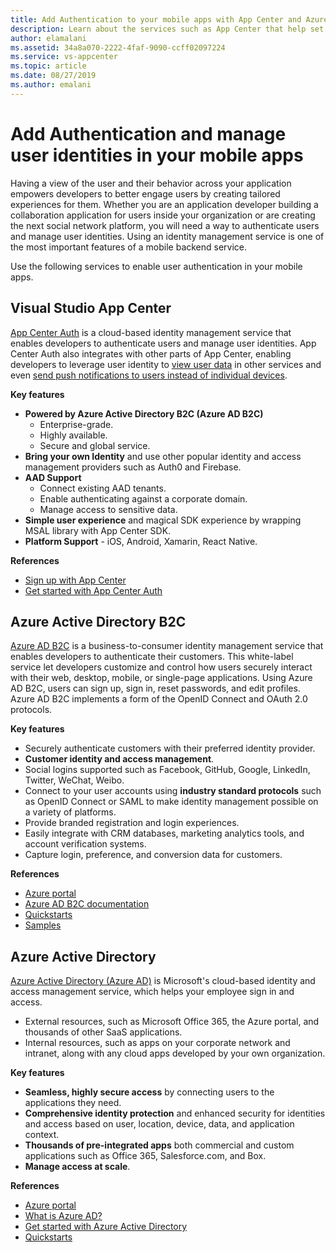 ```yaml
---
title: Add Authentication to your mobile apps with App Center and Azure services
description: Learn about the services such as App Center that help set up user authentication and enable mobile applications to authenticate with social accounts, Azure Active Directory, and custom authentication.
author: elamalani
ms.assetid: 34a8a070-2222-4faf-9090-ccff02097224
ms.service: vs-appcenter
ms.topic: article
ms.date: 08/27/2019
ms.author: emalani
---
```


# Add Authentication and manage user identities in your mobile apps

Having a view of the user and their behavior across your application empowers developers to better engage users by creating tailored experiences for them. Whether you are an application developer building a collaboration application for users inside your organization or are creating the next social network platform, you will need a way to authenticate users and manage user identities. Using an identity management service is one of the most important features of a mobile backend service.

Use the following services to enable user authentication in your mobile apps.

## Visual Studio App Center
[App Center Auth](/appcenter/auth/) is a cloud-based identity management service that enables developers to authenticate users and manage user identities. App Center Auth also integrates with other parts of App Center, enabling developers to leverage user identity to [view user data](/appcenter/data/index) in other services and even [send push notifications to users instead of individual devices](/appcenter/push/push-to-user#app-center-auth-set-identity). 

**Key features**
- **Powered by Azure Active Directory B2C (Azure AD B2C)** 
    - Enterprise-grade.
    - Highly available.
    - Secure and global service.
- **Bring your own Identity** and use other popular identity and access management providers such as Auth0 and Firebase.
- **AAD Support** 
    - Connect existing AAD tenants. 
    - Enable authenticating against a corporate domain.
    - Manage access to sensitive data.
- **Simple user experience** and magical SDK experience by wrapping MSAL library with App Center SDK.
- **Platform Support** - iOS, Android, Xamarin, React Native.

**References**
- [Sign up with App Center](https://appcenter.ms/signup?utm_source=Mobile%20Development%20Docs&utm_medium=Azure&utm_campaign=New%20azure%20docs) 
- [Get started with App Center Auth](/appcenter/auth/)

## Azure Active Directory B2C
[Azure AD B2C](https://azure.microsoft.com/services/active-directory-b2c/) is a business-to-consumer identity management service that enables developers to authenticate their customers. This white-label service let developers customize and control how users securely interact with their web, desktop, mobile, or single-page applications. Using Azure AD B2C, users can sign up, sign in, reset passwords, and edit profiles. Azure AD B2C implements a form of the OpenID Connect and OAuth 2.0 protocols. 

**Key features**
- Securely authenticate customers with their preferred identity provider.
- **Customer identity and access management**.
- Social logins supported such as Facebook, GitHub, Google, LinkedIn, Twitter, WeChat, Weibo.
- Connect to your user accounts using **industry standard protocols** such as OpenID Connect or SAML to make identity management possible on a variety of platforms.
- Provide branded registration and login experiences.
- Easily integrate with CRM databases, marketing analytics tools, and account verification systems.
- Capture login, preference, and conversion data for customers.

**References**
- [Azure portal](https://portal.azure.com/)
- [Azure AD B2C documentation](/azure/active-directory-b2c/)
- [Quickstarts](/azure/active-directory-b2c/active-directory-b2c-quickstarts-web-app)
- [Samples](/azure/active-directory-b2c/code-samples)

## Azure Active Directory
[Azure Active Directory (Azure AD)](https://azure.microsoft.com/services/active-directory/) is Microsoft's cloud-based identity and access management service, which helps your employee sign in and access.
- External resources, such as Microsoft Office 365, the Azure portal, and thousands of other SaaS applications.
- Internal resources, such as apps on your corporate network and intranet, along with any cloud apps developed by your own organization.

**Key features**
- **Seamless, highly secure access** by connecting users to the applications they need.
- **Comprehensive identity protection** and enhanced security for identities and access based on user, location, device, data, and application context.
- **Thousands of pre-integrated apps** both commercial and custom applications such as Office 365, Salesforce.com, and Box.
- **Manage access at scale**.

**References**
- [Azure portal](https://portal.azure.com/)
- [What is Azure AD?](/azure/active-directory/fundamentals/active-directory-whatis)
- [Get started with Azure Active Directory](/azure/active-directory/fundamentals/active-directory-whatis)
- [Quickstarts](/azure/active-directory/fundamentals/active-directory-access-create-new-tenant)
